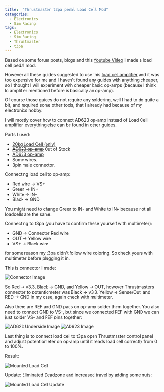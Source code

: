 ```yaml
---
title:  "Thrustmaster t3pa pedal Load Cell Mod"
categories:
  - Electronics
  - Sim Racing
tags:
  - Electronics
  - Sim Racing
  - Thrustmaster
  - t3pa
---
```


Based on some forum posts, blogs and this [Youtube Video](https://www.youtube.com/watch?v=KIldeuIU-jM) I made a load cell pedal mod.

However all these guides suggested to use this [load cell amplifier](http://www.leobodnar.com/shop/index.php?main_page=product_info&cPath=73&products_id=199&zenid=c003583f4bff2b00c1ae8caae99149e4) and it was too expensive for me and I haven't found any guides with anything cheaper, so I thought I will experiment with cheaper basic op-amps (because I think lc amplifier mentioned before is basically an op-amp).

Of course those guides do not require any soldering, well I had to do quite a bit, and required some other tools, that I already had because of my electronics hobby.

I will mostly cover how to connect AD623 op-amp instead of Load Cell amplifier, everything else can be found in other guides.

Parts I used:

- [20kg Load Cell (only)](https://www.aliexpress.com/item/1005002395846445.html) 
- ~~[AD623 op-amp](https://www.aliexpress.com/item/32834035813.html)~~ Out of Stock
- [AD623 op-amp](https://www.aliexpress.com/item/32817544729.html)
- Some wires.
- 3pin male connector.

Connecting load cell to op-amp:
- Red wire -> VS+
- Green -> IN+
- White -> IN-
- Black -> GND

You might need to change Green to IN- and White to IN+ because not all loadcells are the same.

Connecting to t3pa (you have to confirm these yourself with multimeter):
- GND -> Connector Red wire
- OUT -> Yellow wire
- VS+ -> Black wire

for some reason my t3pa didn't follow wire coloring. So check yours with multimeter before plugging it in.

This is connector I made:

![Connector Image](/assets/images/t3pa-loadcell/Connector.PNG)

So Red -> v3.3, Black -> GND, and Yellow -> OUT, however Thrustmasters connector to potentiometer was Black -> v3.3, Yellow -> Sense/Out, and RED -> GND in my case, again check with multimeter.

Also there are REF and GND pads on op-amp solder them together.
You also need to connect GND to VS-, but since we connected REF with GND we can just solder VS- and REF pins together:

![AD623 Underside Image](/assets/images/t3pa-loadcell/Soldered%20AD623%20Underside.PNG)
![AD623 Image](/assets/images/t3pa-loadcell/Soldered%20AD623.PNG)

Last thing is to connect load cell to t3pa open Thrustmaster control panel and adjust potentiometer on op-amp until it reads load cell correctly from 0 to 100%.

Result:

![Mounted Load Cell](/assets/images/t3pa-loadcell/LoadCellMount.PNG)

Update:
Eliminated Deadzone and increased travel by adding some nuts:

![Mounted Load Cell Update](/assets/images/t3pa-loadcell/Result_Eliminated_DeadZone.jpg)
